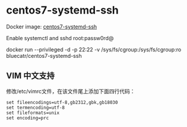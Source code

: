 # centos7-systemd-ssh
Docker image: [centos7-systemd-ssh](https://hub.docker.com/r/bluecatr/centos7-systemd-ssh)

Enable systemctl and sshd root:passw0rd@

docker run --privileged -d -p 22:22 -v /sys/fs/cgroup:/sys/fs/cgroup:ro bluecatr/centos7-systemd-ssh

## VIM 中文支持
修改/etc/vimrc文件，在该文件尾上添加下面四行代码：
```
set fileencodings=utf-8,gb2312,gbk,gb18030
set termencoding=utf-8
set fileformats=unix
set encoding=prc
```
